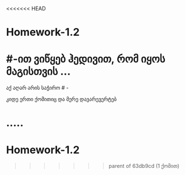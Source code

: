 <<<<<<< HEAD
# Homework-1.2
# #-ით ვიწყებ ჰედივით, რომ იყოს მაგისთვის ...

აქ აღარ არის საჭირო # - 

კიდე ერთი ქომითიც და მერე დავარევერტებ


.....
=======
# Homework-1.2
>>>>>>> parent of 63db9cd (1 ქომით)
